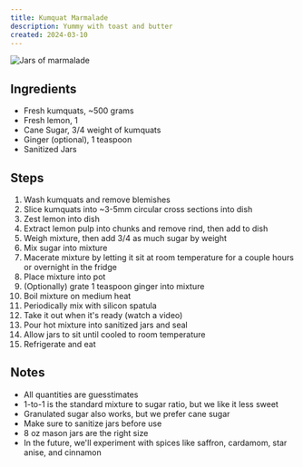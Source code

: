 ```yaml
---
title: Kumquat Marmalade
description: Yummy with toast and butter
created: 2024-03-10
---
```


![Jars of marmalade](/assets/kumquat-marmalade-recipe/jars-of-marmalade.avif#small)

## Ingredients

- Fresh kumquats, ~500 grams
- Fresh lemon, 1
- Cane Sugar, 3/4 weight of kumquats
- Ginger (optional), 1 teaspoon
- Sanitized Jars

## Steps

1. Wash kumquats and remove blemishes
1. Slice kumquats into ~3-5mm circular cross sections into dish
1. Zest lemon into dish
1. Extract lemon pulp into chunks and remove rind, then add to dish
1. Weigh mixture, then add 3/4 as much sugar by weight
1. Mix sugar into mixture
1. Macerate mixture by letting it sit at room temperature for a couple hours or
   overnight in the fridge
1. Place mixture into pot
1. (Optionally) grate 1 teaspoon ginger into mixture
1. Boil mixture on medium heat
1. Periodically mix with silicon spatula
1. Take it out when it's ready (watch a video)
1. Pour hot mixture into sanitized jars and seal
1. Allow jars to sit until cooled to room temperature
1. Refrigerate and eat

## Notes

- All quantities are guesstimates
- 1-to-1 is the standard mixture to sugar ratio, but we like it less sweet
- Granulated sugar also works, but we prefer cane sugar
- Make sure to sanitize jars before use
- 8 oz mason jars are the right size
- In the future, we'll experiment with spices like saffron, cardamom, star
  anise, and cinnamon

